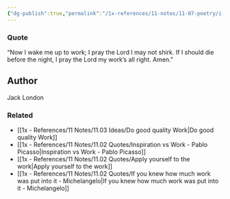 ```yaml
---
{"dg-publish":true,"permalink":"/1x-references/11-notes/11-07-poetry/i-pray-the-lord-my-works-all-right-jack-london/","title":"I pray the Lord my works all right - Jack London","created":"2024-02-14T20:18:17.959+03:00","updated":"2024-02-14T20:18:17.959+03:00"}
---
```



### Quote
“Now I wake me up to work;
I pray the Lord I may not shirk.
If I should die before the night,
I pray the Lord my work’s all right.
Amen."

## Author 
Jack London 

### Related
- [[1x - References/11 Notes/11.03 Ideas/Do good quality Work\|Do good quality Work]]
- [[1x - References/11 Notes/11.02 Quotes/Inspiration vs Work - Pablo Picasso\|Inspiration vs Work - Pablo Picasso]]
- [[1x - References/11 Notes/11.02 Quotes/Apply yourself to the work\|Apply yourself to the work]]
- [[1x - References/11 Notes/11.02 Quotes/If you knew how much work was put into it - Michelangelo\|If you knew how much work was put into it - Michelangelo]]